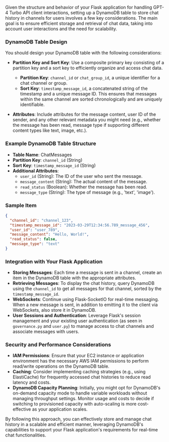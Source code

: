 Given the structure and behavior of your Flask application for handling GPT-4 Turbo API client interactions, setting up a DynamoDB table to store chat history in channels for users involves a few key considerations. The main goal is to ensure efficient storage and retrieval of chat data, taking into account user interactions and the need for scalability. 

### DynamoDB Table Design
You should design your DynamoDB table with the following considerations:

- **Partition Key and Sort Key**: Use a composite primary key consisting of a partition key and a sort key to efficiently organize and access chat data.
  - **Partition Key**: `channel_id` or `chat_group_id`, a unique identifier for a chat channel or group.
  - **Sort Key**: `timestamp_message_id`, a concatenated string of the timestamp and a unique message ID. This ensures that messages within the same channel are sorted chronologically and are uniquely identifiable.

- **Attributes**: Include attributes for the message content, user ID of the sender, and any other relevant metadata you might need (e.g., whether the message has been read, message type if supporting different content types like text, image, etc.).

### Example DynamoDB Table Structure
- **Table Name**: ChatMessages
- **Partition Key**: `channel_id` (String)
- **Sort Key**: `timestamp_message_id` (String)
- **Additional Attributes**:
  - `user_id` (String): The ID of the user who sent the message.
  - `message_content` (String): The actual content of the message.
  - `read_status` (Boolean): Whether the message has been read.
  - `message_type` (String): The type of message (e.g., 'text', 'image').

### Sample Item
```json
{
  "channel_id": "channel_123",
  "timestamp_message_id": "2023-03-29T12:34:56.789_message_456",
  "user_id": "user_789",
  "message_content": "Hello, World!",
  "read_status": false,
  "message_type": "text"
}
```

### Integration with Your Flask Application
- **Storing Messages**: Each time a message is sent in a channel, create an item in the DynamoDB table with the appropriate attributes.
- **Retrieving Messages**: To display the chat history, query DynamoDB using the `channel_id` to get all messages for that channel, sorted by the `timestamp_message_id`.
- **WebSockets**: Continue using Flask-SocketIO for real-time messaging. When a new message is sent, in addition to emitting it to the client via WebSockets, also store it in DynamoDB.
- **User Sessions and Authentication**: Leverage Flask's session management and your existing user authentication (as seen in `governance.py` and `user.py`) to manage access to chat channels and associate messages with users.

### Security and Performance Considerations
- **IAM Permissions**: Ensure that your EC2 instance or application environment has the necessary AWS IAM permissions to perform read/write operations on the DynamoDB table.
- **Caching**: Consider implementing caching strategies (e.g., using ElastiCache) for frequently accessed chat histories to reduce read latency and costs.
- **DynamoDB Capacity Planning**: Initially, you might opt for DynamoDB's on-demand capacity mode to handle variable workloads without managing throughput settings. Monitor usage and costs to decide if switching to provisioned capacity with auto-scaling is more cost-effective as your application scales.

By following this approach, you can effectively store and manage chat history in a scalable and efficient manner, leveraging DynamoDB's capabilities to support your Flask application's requirements for real-time chat functionalities.